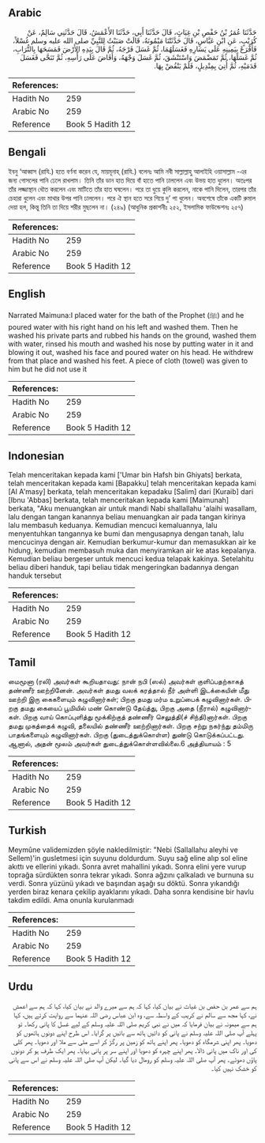## Arabic


<div dir="rtl" lang="ar" style={{fontSize:'larger',backgroundColor:'#f8f9fa',padding:20}}>
حَدَّثَنَا عُمَرُ بْنُ حَفْصِ بْنِ غِيَاثٍ، قَالَ حَدَّثَنَا أَبِي، حَدَّثَنَا الأَعْمَشُ، قَالَ حَدَّثَنِي سَالِمٌ، عَنْ كُرَيْبٍ، عَنِ ابْنِ عَبَّاسٍ، قَالَ حَدَّثَتْنَا مَيْمُونَةُ، قَالَتْ صَبَبْتُ لِلنَّبِيِّ صلى الله عليه وسلم غُسْلاً، فَأَفْرَغَ بِيَمِينِهِ عَلَى يَسَارِهِ فَغَسَلَهُمَا، ثُمَّ غَسَلَ فَرْجَهُ، ثُمَّ قَالَ بِيَدِهِ الأَرْضَ فَمَسَحَهَا بِالتُّرَابِ، ثُمَّ غَسَلَهَا، ثُمَّ تَمَضْمَضَ وَاسْتَنْشَقَ، ثُمَّ غَسَلَ وَجْهَهُ، وَأَفَاضَ عَلَى رَأْسِهِ، ثُمَّ تَنَحَّى فَغَسَلَ قَدَمَيْهِ، ثُمَّ أُتِيَ بِمِنْدِيلٍ، فَلَمْ يَنْفُضْ بِهَا‏.‏
</div>
<div style={{backgroundColor:'#f8f9fa',padding:20, marginBottom: 10}}><table> <thead> <tr> <th>References:</th> <th></th> </tr> </thead> <tbody><tr><td>Hadith No</td><td>259</td></tr><tr><td>Arabic No</td><td>259</td></tr><tr><td>Reference</td><td>Book 5 Hadith 12</td></tr></tbody></table></div>

## Bengali


<div dir="ltr" lang="bn" style={{fontSize:'larger',backgroundColor:'#f8f9fa',padding:20}}>
ইবনু ‘আব্বাস (রাযি.) হতে বর্ণনা করেন যে, মায়মূনাহ্ (রাযি.) বলেনঃ আমি নবী সাল্লাল্লাহু আলাইহি ওয়াসাল্লাম -এর জন্য গোসলের পানি ঢেলে রাখলাম। তিনি তাঁর ডান হাত দিয়ে বাঁ হাতে পানি ঢাললেন এবং উভয় হাত ধুলেন। অতঃপর তাঁর লজ্জাস্থান ধৌত করলেন এবং মাটিতে তাঁর হাত ঘষলেন। পরে তা ধুয়ে কুলি করলেন, নাকে পানি দিলেন, তারপর তাঁর চেহারা ধুলেন এবং মাথার উপর পানি ঢাললেন। পরে ঐ স্থান হতে সরে গিয়ে দু’ পা ধুলেন। অবশেষে তাঁকে একটি রুমাল দেয়া হল, কিন্তু তিনি তা দিয়ে শরীর মুছলেন না। (২৪৯) (আধুনিক প্রকাশনীঃ ২৫২, ইসলামিক ফাউন্ডেশনঃ ২৫৭)
</div>
<div style={{backgroundColor:'#f8f9fa',padding:20, marginBottom: 10}}><table> <thead> <tr> <th>References:</th> <th></th> </tr> </thead> <tbody><tr><td>Hadith No</td><td>259</td></tr><tr><td>Arabic No</td><td>259</td></tr><tr><td>Reference</td><td>Book 5 Hadith 12</td></tr></tbody></table></div>

## English


<div dir="ltr" lang="en" style={{fontSize:'larger',backgroundColor:'#f8f9fa',padding:20}}>
Narrated Maimuna:I placed water for the bath of the Prophet (ﷺ) and he poured water with his right hand on his left and washed them. Then he washed his private parts and rubbed his hands on the ground, washed them with water, rinsed his mouth and washed his nose by putting water in it and blowing it out, washed his face and poured water on his head. He withdrew from that place and washed his feet. A piece of cloth (towel) was given to him but he did not use it
</div>
<div style={{backgroundColor:'#f8f9fa',padding:20, marginBottom: 10}}><table> <thead> <tr> <th>References:</th> <th></th> </tr> </thead> <tbody><tr><td>Hadith No</td><td>259</td></tr><tr><td>Arabic No</td><td>259</td></tr><tr><td>Reference</td><td>Book 5 Hadith 12</td></tr></tbody></table></div>

## Indonesian


<div dir="ltr" lang="id" style={{fontSize:'larger',backgroundColor:'#f8f9fa',padding:20}}>
Telah menceritakan kepada kami ['Umar bin Hafsh bin Ghiyats] berkata, telah menceritakan kepada kami [Bapakku] telah menceritakan kepada kami [Al A'masy] berkata, telah menceritakan kepadaku [Salim] dari [Kuraib] dari [Ibnu 'Abbas] berkata, telah menceritakan kepada kami [Maimunah] berkata, "Aku menuangkan air untuk mandi Nabi shallallahu 'alaihi wasallam, lalu dengan tangan kanannya beliau menuangkan air pada tangan kirinya lalu membasuh keduanya. Kemudian mencuci kemaluannya, lalu menyentuhkan tangannya ke bumi dan mengusapnya dengan tanah, lalu mencucinya dengan air. Kemudian berkumur-kumur dan memasukkan air ke hidung, kemudian membasuh muka dan menyiramkan air ke atas kepalanya. Kemudian beliau bergeser untuk mencuci kedua telapak kakinya. Setelahitu beliau diberi handuk, tapi beliau tidak mengeringkan badannya dengan handuk tersebut
</div>
<div style={{backgroundColor:'#f8f9fa',padding:20, marginBottom: 10}}><table> <thead> <tr> <th>References:</th> <th></th> </tr> </thead> <tbody><tr><td>Hadith No</td><td>259</td></tr><tr><td>Arabic No</td><td>259</td></tr><tr><td>Reference</td><td>Book 5 Hadith 12</td></tr></tbody></table></div>

## Tamil


<div dir="ltr" lang="ta" style={{fontSize:'larger',backgroundColor:'#f8f9fa',padding:20}}>
மைமூனா (ரலி) அவர்கள் கூறியதாவது: நான் நபி (ஸல்) அவர்கள் குளிப்பதற்காகத் தண்ணீர் ஊற்றினேன். அவர்கள் தமது வலக் கரத்தால் நீர் அள்ளி இடக்கையின் மீது ஊற்றி இரு கைகளையும் கழுவினார்கள்; பிறகு தமது மர்ம உறுப்பைக் கழுவினார்கள். பிறகு தமது கையைப் பூமியில் மண் கொண்டு தேய்த்து, பிறகு அதை (நீரால்) கழுவினார்கள். பிறகு வாய் கொப்புளித்து மூக்கிற்குத் தண்ணீர் செலுத்தி(ச் சிந்தி)னார்கள். பிறகு தமது முகத்தைக் கழுவி, தலையில் தண்ணீர் ஊற்றினார்கள். பிறகு சற்று நகர்ந்து தம்மிரு பாதங்களையும் கழுவினார்கள். பிறகு (துடைத்துக்கொள்ள) துண்டு கொடுக்கப்பட்டது. ஆனால், அதன் மூலம் அவர்கள் துடைத்துக்கொள்ளவில்லை.6 அத்தியாயம் : 5
</div>
<div style={{backgroundColor:'#f8f9fa',padding:20, marginBottom: 10}}><table> <thead> <tr> <th>References:</th> <th></th> </tr> </thead> <tbody><tr><td>Hadith No</td><td>259</td></tr><tr><td>Arabic No</td><td>259</td></tr><tr><td>Reference</td><td>Book 5 Hadith 12</td></tr></tbody></table></div>

## Turkish


<div dir="ltr" lang="tr" style={{fontSize:'larger',backgroundColor:'#f8f9fa',padding:20}}>
Meymûne validemizden şöyle nakledilmiştir: "Nebi (Sallallahu aleyhi ve Sellem)'in gusletmesi için suyunu doldurdum. Suyu sağ eline alıp sol eline akıttı ve ellerini yıkadı. Sonra avret mahallini yıkadı. Sonra elini yere vurup toprağa sürdükten sonra tekrar yıkadı. Sonra ağzını çalkaladı ve burnuna su verdi. Sonra yüzünü yıkadı ve başından aşağı su döktü. Sonra yıkandığı yerden biraz kenara çekilip ayaklarını yıkadı. Daha sonra kendisine bir havlu takdim edildi. Ama onunla kurulanmadı
</div>
<div style={{backgroundColor:'#f8f9fa',padding:20, marginBottom: 10}}><table> <thead> <tr> <th>References:</th> <th></th> </tr> </thead> <tbody><tr><td>Hadith No</td><td>259</td></tr><tr><td>Arabic No</td><td>259</td></tr><tr><td>Reference</td><td>Book 5 Hadith 12</td></tr></tbody></table></div>

## Urdu


<div dir="rtl" lang="ur" style={{fontSize:'larger',backgroundColor:'#f8f9fa',padding:20}}>
ہم سے عمر بن حفص بن غیاث نے بیان کیا، کہا کہ ہم سے میرے والد نے بیان کیا، کہا کہ ہم سے اعمش نے، کہا مجھ سے سالم نے کریب کے واسطہ سے، وہ ابن عباس رضی اللہ عنہما سے روایت کرتے ہیں، کہا ہم سے میمونہ نے بیان فرمایا کہ میں نے نبی کریم صلی اللہ علیہ وسلم کے لیے غسل کا پانی رکھا۔ تو پہلے آپ صلی اللہ علیہ وسلم نے پانی کو دائیں ہاتھ سے بائیں پر گرایا۔ اس طرح اپنے دونوں ہاتھوں کو دھویا۔ پھر اپنی شرمگاہ کو دھویا۔ پھر اپنے ہاتھ کو زمین پر رگڑ کر اسے مٹی سے ملا اور دھویا۔ پھر کلی کی اور ناک میں پانی ڈالا۔ پھر اپنے چہرہ کو دھویا اور اپنے سر پر پانی بہایا۔ پھر ایک طرف ہو کر دونوں پاؤں دھوئے۔ پھر آپ صلی اللہ علیہ وسلم کو رومال دیا گیا۔ لیکن آپ صلی اللہ علیہ وسلم نے اس سے پانی کو خشک نہیں کیا۔
</div>
<div style={{backgroundColor:'#f8f9fa',padding:20, marginBottom: 10}}><table> <thead> <tr> <th>References:</th> <th></th> </tr> </thead> <tbody><tr><td>Hadith No</td><td>259</td></tr><tr><td>Arabic No</td><td>259</td></tr><tr><td>Reference</td><td>Book 5 Hadith 12</td></tr></tbody></table></div>